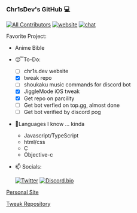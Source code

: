 ### Chr1sDev's GitHub 💻
[![All Contributors](https://img.shields.io/badge/all_contributors-1-orange.svg?style=flat-square)](#contributors-)
[![website](https://img.shields.io/website?down_color=lightgrey&down_message=offline&label=chr1s.dev&style=flat-square&up_color=limegreen&up_message=online&url=https%3A%2F%2Fchr1s.dev)](https://chr1s.dev)
[![chat](https://img.shields.io/discord/700453406061494292?style=flat-square)](https://discord.gg/EKZyXfM)

Favorite Project:
- Anime Bible

- 😴To-Do:
  - [ ] chr1s.dev website
  - [x] tweak repo
  - [ ] shoukaku music commands for discord bot
  - [x] JiggleMode iOS tweak
  - [x] Get repo on parcility
  - [ ] Get bot verfied on top.gg, almost done
  - [ ] Get bot verified by discord pog
- 🔢Languages I know ... kinda
  - Javascript/TypeScript
  - html/css
  - C
  - Objective-c
- 📫 Socials:

  [![Twitter](https://abs.twimg.com/errors/logo23x19@2x.png)](https://twitter.com/Chr1sDev)
  [![Discord.bio](https://chr1s.dev/assets/disc_tiny.png)](https://dsc.bio/chr1sdev)

[Personal Site](https://chr1s.dev)

[Tweak Repository](https://repo.chr1s.dev)

